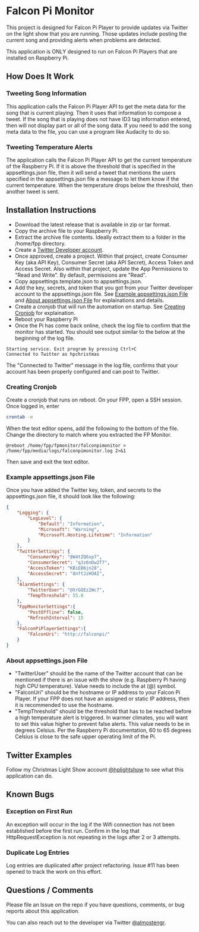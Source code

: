 # Falcon Pi Monitor

This project is designed for Falcon Pi Player to provide updates via Twitter on the light show that 
you are running. Those updates include posting the current song and providing alerts when problems
are detected.

This application is ONLY designed to run on Falcon Pi Players that are installed on Raspberry Pi.

## How Does It Work

### Tweeting Song Information

This application calls the Falcon Pi Player API to get the meta data for the song that is current playing. 
Then it uses that information to compose a tweet. If the song that is playing does not have ID3 tag 
information entered, then will not display part or all of the song data. If you need to add the song 
meta data to the file, you can use a program like Audacity to do so.

### Tweeting Temperature Alerts

The application calls the Falcon Pi Player API to get the current temperature of the Raspberry Pi. 
If it is above the threshold that is specified in the appsettings.json file, then it will send a tweet
that mentions the users specified in the appsettings.json file a message to let them know if the 
current temperature. When the temperature drops below the threshold, then another tweet is sent.

## Installation Instructions

* Download the latest release that is available in zip or tar format.
* Copy the archive file to your Raspberry Pi.
* Extract the archive file contents. Ideally extract them to a folder in the /home/fpp directory.
* Create a [Twitter Developer account](https://developer.twitter.com/). 
* Once approved, create a project. 
Within that project, create Consumer Key (aka API Key), Consumer Secret (aka API Secret), Access Token and Access Secret.
Also within that project, update the App Permissions to "Read and Write". By default, permissions are "Read".
* Copy appsettings.template.json to appsettings.json.
* Add the key, secrets, and token that you got from your Twitter developer account to the appsettings.json file.
See [Example appsettings.json File](#example-appsettingsjson-file) and 
[About appsettings.json File](#about-appsettingsjson-file) for explainations and details.
* Create a cronjob that will run the automation on startup. See [Creating Cronjob](#creating-cronjob) for explaination.
* Reboot your Raspberry Pi
* Once the Pi has come back online, check the log file to confirm that the monitor has started. 
You should see output similar to the below at the beginning of the log file.
```
Starting service. Exit program by pressing Ctrl+C
Connected to Twitter as hpchristmas
```

The "Connected to Twitter" message in the log file, confirms that your account has been properly configured
and can post to Twitter.

### Creating Cronjob

Create a cronjob that runs on reboot. On your FPP, open a SSH session. Once logged in, enter

```sh
crontab -e
```

When the text editor opens, add the following to the bottom of the file. Change the directory to match 
where you extracted the FP Monitor.

```
@reboot /home/fpp/fpmonitor/falconpimonitor > /home/fpp/media/logs/falconpimonitor.log 2>&1
```

Then save and exit the text editor.

### Example appsettings.json File

Once you have added the Twitter key, token, and secrets to the appsettings.json file, it should look like 
the following: 

```json
{
    "Logging": {
        "LogLevel": {
            "Default": "Information",
            "Microsoft": "Warning",
            "Microsoft.Hosting.Lifetime": "Information"
        }
    },
    "TwitterSettings": {
        "ConsumerKey": "8W4tZQ6xp7",
        "ConsumerSecret": "qJz6nDw2T7",
        "AccessToken": "KBiEB6jn28",
        "AccessSecret": "8nftJzHOAI",
    },
    "AlarmSettings": {
        "TwitterUser": "@XrGOEz2Wc7",
        "TempThreshold": 55.0
    },
    "FppMonitorSettings":{
        "PostOffline": false,
        "RefreshInterval": 15
    },
    "FalconPiPlayerSettings":{
        "FalconUri": "http://falconpi/"
    }
}
```

### About appsettings.json File

* "TwitterUser" should be the name of the Twitter account that can be mentioned if 
there is an issue with the show (e.g. Raspberry Pi having high CPU temperature). Value needs to include 
the at (@) symbol.
* "FalconUri" should be the hostname or IP address to your Falcon Pi Player. If your FPP does not have an 
assigned or static IP address, then it is recommended to use the hostname.
* "TempThreshold" should be the threshold that has to be reached before a high temperature alert is triggered.
In warmer climates, you will want to set this value higher to prevent false alerts.
 This value needs to be in degrees Celsius. Per the Raspberry Pi documentation, 60 to 65
degrees Celsius is close to the safe upper operating limit of the Pi.

## Twitter Examples

Follow my Christmas Light Show account [@hplightshow](https://twitter.com/hplightshow) to see what this 
application can do.

## Known Bugs

### Exception on First Run

An exception will occur in the log if the Wifi connection has not been established before the first run. Confirm
in the log that HttpRequestException is not repeating in the logs after 2 or 3 attempts.

### Duplicate Log Entries

Log entries are duplicated after project refactoring. Issue #11 has been opened to track the work on 
this effort.

## Questions / Comments

Please file an Issue on the repo if you have questions, comments, or bug reports about this application.

You can also reach out to the developer via Twitter [@almostengr](https://twitter.com/almostengr).
